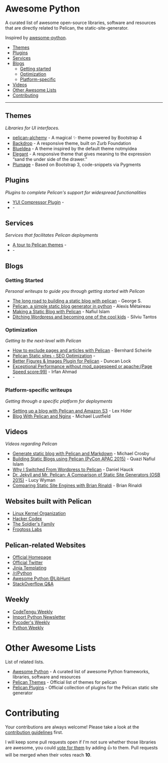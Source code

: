 # Awesome Python


A curated list of awesome open-source libraries, software and resources that are directly related to Pelican, the static-site-generator.

Inspired by [awesome-python](https://github.com/vinta/awesome-python).

- [Themes](#themes)
- [Plugins](#plugins)
- [Services](#services)
- [Blogs](#blogs)
    - [Getting started](#getting-started)
    - [Optimization](#optimization)
    - [Platform-specific](#platform-specific)
- [Videos](#videos)  
- [Other Awesome Lists](#other-awesome-lists)
- [Contributing](#contributing)

- - -

## Themes

*Libraries for UI interfaces.*

* [pelican-alchemy](https://github.com/nairobilug/pelican-alchemy/) - A magical :sparkles: theme powered by Bootstrap 4
* [Backdrop](https://github.com/getpelican/pelican-themes/tree/master/backdrop) - A responsive theme, built on Zurb Foundation
* [BlueIdea](https://github.com/blueicefield/pelican-blueidea) - A theme inspired by the default theme notmyidea
* [Elegant](https://github.com/talha131/pelican-elegant/) - A responsive theme that gives meaning to the expression “sand the under side of the drawer.”
* [Plumage](https://github.com/kdeldycke/plumage) - Based on Bootstrap 3, code-snippets via Pygments


## Plugins

*Plugins to complete Pelican's support for widespread functionalities*

* [YUI Compressor Plugin](https://github.com/getpelican/pelican-plugins/tree/master/yuicompressor) - 
* []() -


## Services

*Services that facilitates Pelican deployments*

* [A tour to Pelican themes](http://www.pelicanthemes.com/) -
* []() -


## Blogs

### Getting Started

*Personal writeups to guide you through getting started with Pelican*

* [The long road to building a static blog with pelican](https://www.notionsandnotes.org/tech/web-development/pelican-static-blog-setup.html) - George S.
* [Pelican, a simple static blog generator in python](https://blog.notmyidea.org/pelican-a-simple-static-blog-generator-in-python.html) -  Alexis Métaireau
* [Making a Static Blog with Pelican](http://nafiulis.me/making-a-static-blog-with-pelican.html) - Nafiul Islam
* [Ditching Wordpress and becoming one of the cool kids](http://razius.com/articles/ditching-wordpress-and-becoming-one-of-the-cool-kids/) - Silviu Tantos


### Optimization

*Getting to the next-level with Pelican*

* [How to exclude pages and articles with Pelican](https://bernhard.scheirle.de/posts/2016/March/07/seo-how-to-exclude-pages-and-articles-with-pelican/) - Bernhard Scheirle
* [Pelican Static sites - SEO Optimization](https://blog.kmonsoor.com/pelican-how-to-make-seo-friendly/) -
* [Better Figures & Images Plugin for Pelican](http://duncanlock.net/blog/2013/05/29/better-figures-images-plugin-for-pelican/) - Duncan Lock
* [Exceptional Performance without mod_pagespeed or apache:(Page Speed score:99)](https://www.i.com.pk/exceptional-performance-without-mod_pagespeed-or-apache-page-speed-score99/) - Irfan Ahmad
* []() - 


### Platform-specific writeups

*Getting through a specific platform for deployments*

* [Setting up a blog with Pelican and Amazon S3](http://lexual.com/blog/setup-pelican-blog-on-s3/) - Lex Hider
* [Blog With Pelican and Nginx](https://michael.lustfield.net/nginx/blog-with-pelican-and-nginx) - Michael Lustfield

## Videos

*Videos regarding Pelican*

* [Generate static blog with Pelican and Markdown](https://www.youtube.com/watch?v=LWjPMlXNLTw) - Michael Crosby
* [Building Static Blogs using Pelican (PyCon APAC 2015)](https://www.youtube.com/watch?v=lwc-3IjdUdg) - Quazi Nafiul Islam
* [Why I Switched From Wordpress to Pelican](https://www.youtube.com/watch?v=rpkkwwu13qY) - Daniel Hauck
* [Dr. Jekyll and Mr. Pelican: A Comparison of Static Site Generators (OSB 2015)](https://www.youtube.com/watch?v=4Yonwd98XW8) - Lucy Wyman
* [Comparing Static Site Engines with Brian Rinaldi](https://www.youtube.com/watch?v=R-fJWOO1bjE) - Brian Rinaldi

## Websites built with Pelican

* [Linux Kernel Organization](https://www.kernel.org/pelican.html)
* [Hacker Codex](https://hackercodex.com/)
* [The Soldier's Family](http://www.thesoldiersfamily.com/)
* [Frogtoss Labs    ](http://www.frogtoss.com/labs/)


## Pelican-related Websites

* [Official Homepage](https://blog.getpelican.com/)
* [Official Twitter](https://twitter.com/getpelican)
* [Jinja Templating](http://jinja.pocoo.org/)
* [/r/Python](https://www.reddit.com/r/python/)
* [Awesome Python @LibHunt](https://python.libhunt.com/)
* [StackOverflow Q&A](http://stackoverflow.com/questions/tagged/pelican)


## Weekly

* [CodeTengu Weekly](http://weekly.codetengu.com/)
* [Import Python Newsletter](http://importpython.com/newsletter/)
* [Pycoder's Weekly](http://pycoders.com/)
* [Python Weekly](http://www.pythonweekly.com/)

# Other Awesome Lists

List of related lists.

 * [Awesome Python](https://awesome-python.com/) - A curated list of awesome Python frameworks, libraries, software and resources
 * [Pelican Themes](https://github.com/getpelican/pelican-themes) - Official list of themes for pelican
 * [Pelican Plugins](https://github.com/getpelican/pelican-plugins) - Official collection of plugins for the Pelican static site generator

# Contributing

Your contributions are always welcome! Please take a look at the [contribution guidelines](https://github.com/kmonsoor/awesome-pelican/blob/master/CONTRIBUTING.md) first.

I will keep some pull requests open if I'm not sure whether those libraries are awesome, you could [vote for them](https://github.com/vinta/awesome-python/pulls) by adding :+1: to them. Pull requests will be merged when their votes reach **10**.

